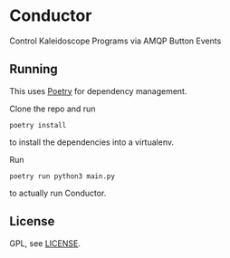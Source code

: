 # Conductor

Control Kaleidoscope Programs via AMQP Button Events

## Running

This uses [Poetry](https://python-poetry.org/) for dependency management.

Clone the repo and run
```
poetry install
```
to install the dependencies into a virtualenv.

Run
```
poetry run python3 main.py
```
to actually run Conductor.

## License

GPL, see [LICENSE](LICENSE).